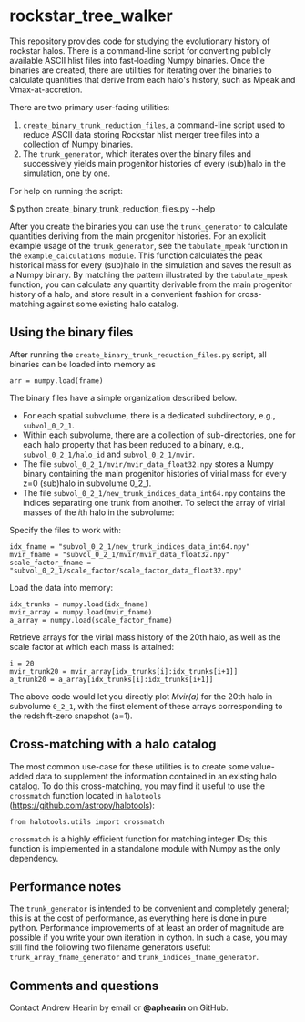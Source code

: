 # rockstar_tree_walker

This repository provides code for studying the evolutionary history of rockstar halos. There is a command-line script for converting publicly available ASCII hlist files into fast-loading Numpy binaries. Once the binaries are created, there are utilities for iterating over the binaries to calculate quantities that derive from each halo's history, such as Mpeak and Vmax-at-accretion. 


There are two primary user-facing utilities:

1. `create_binary_trunk_reduction_files`, a command-line script used to reduce ASCII data storing Rockstar hlist merger tree files into a collection of Numpy binaries. 
2. The `trunk_generator`, which iterates over the binary files and successively yields main progenitor histories of every (sub)halo in the simulation, one by one. 

For help on running the script:

$ python create_binary_trunk_reduction_files.py --help

After you create the binaries you can use the `trunk_generator` to calculate quantities deriving from the main progenitor histories. For an explicit example usage of the `trunk_generator`, see the `tabulate_mpeak` function in the `example_calculations module`. This function calculates the peak historical mass for every (sub)halo in the simulation and saves the result as a Numpy binary. By matching the pattern illustrated by the `tabulate_mpeak` function, you can calculate any quantity derivable from the main progenitor history of a halo, and store result in a convenient fashion for cross-matching against some existing halo catalog. 


## Using the binary files

After running the `create_binary_trunk_reduction_files.py` script, all binaries can be loaded into memory as


``` 
arr = numpy.load(fname)
```

The binary files have a simple organization described below. 

* For each spatial subvolume, there is a dedicated subdirectory, e.g., `subvol_0_2_1`. 
* Within each subvolume, there are a collection of sub-directories, one for each halo property that has been reduced to a binary, e.g., `subvol_0_2_1/halo_id` and `subvol_0_2_1/mvir`.
* The file `subvol_0_2_1/mvir/mvir_data_float32.npy`  stores a Numpy binary containing the main progenitor histories of virial mass for every z=0 (sub)halo in subvolume 0_2_1. 
* The file `subvol_0_2_1/new_trunk_indices_data_int64.npy` contains the indices separating one trunk from another. To select the array of virial masses of the *i*th halo in the subvolume: 

Specify the files to work with:

```
idx_fname = "subvol_0_2_1/new_trunk_indices_data_int64.npy"
mvir_fname = "subvol_0_2_1/mvir/mvir_data_float32.npy"
scale_factor_fname = "subvol_0_2_1/scale_factor/scale_factor_data_float32.npy"
```

Load the data into memory:

```
idx_trunks = numpy.load(idx_fname)
mvir_array = numpy.load(mvir_fname)
a_array = numpy.load(scale_factor_fname)
```

Retrieve arrays for the virial mass history of the 20th halo, as well as the scale factor at which each mass is attained: 

```
i = 20
mvir_trunk20 = mvir_array[idx_trunks[i]:idx_trunks[i+1]]
a_trunk20 = a_array[idx_trunks[i]:idx_trunks[i+1]]
```

The above code would let you directly plot *Mvir(a)* for the 20th halo in subvolume `0_2_1`, with the first element of these arrays corresponding to the redshift-zero snapshot (a=1). 

## Cross-matching with a halo catalog

The most common use-case for these utilities is to create some value-added data to supplement the information contained in an existing halo catalog. To do this cross-matching, you may find it useful to use the `crossmatch` function located in `halotools` (https://github.com/astropy/halotools):

```
from halotools.utils import crossmatch
```

`crossmatch` is a highly efficient function for matching integer IDs; this function is implemented in a standalone module with Numpy as the only dependency. 

## Performance notes

The `trunk_generator` is intended to be convenient and completely general; this is at the cost of performance, as everything here is done in pure python. Performance improvements of at least an order of magnitude are possible if you write your own iteration in cython. In such a case, you may still find the following two filename generators useful: `trunk_array_fname_generator` and `trunk_indices_fname_generator`. 

## Comments and questions

Contact Andrew Hearin by email or **@aphearin** on GitHub. 












